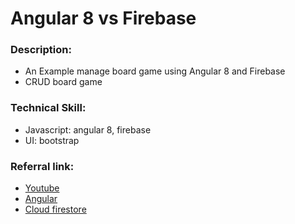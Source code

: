# Angular 8 vs Firebase

### Description:
* An Example manage board game using Angular 8 and Firebase
* CRUD board game

### Technical Skill:
* Javascript: angular 8, firebase
* UI: bootstrap

### Referral link:
- [Youtube](https://www.youtube.com/watch?v=5I6k77uqtLY&t=636s)
- [Angular](https://angular.io/start)
- [Cloud firestore](https://firebase.google.com/docs/firestore/?gclid=CjwKCAjwxt_tBRAXEiwAENY8hSuITrPmZuxOC98mMrfXz2vlJmGACuy7O1UyQIxQE4cLUHJW7NjVIxoCNzwQAvD_BwE)

